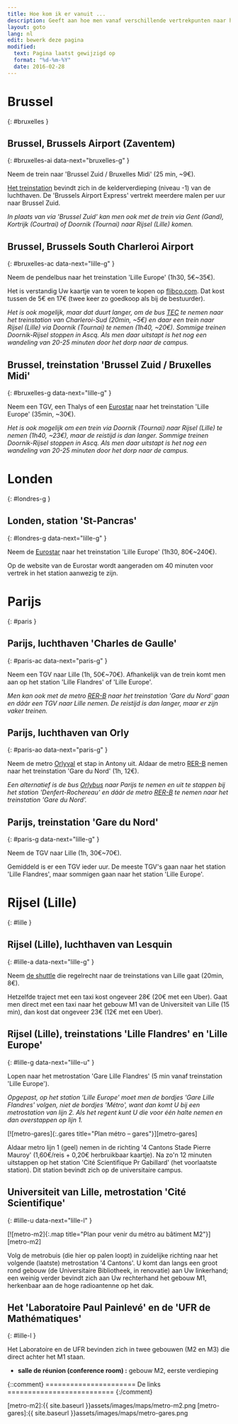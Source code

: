 ```yaml
---
title: Hoe kom ik er vanuit ...
description: Geeft aan hoe men vanaf verschillende vertrekpunten naar het 'laboratoire de mathématiques Paul Painlevé de Lille' komt..
layout: goto
lang: nl
edit: bewerk deze pagina
modified:
  text: Pagina laatst gewijzigd op
  format: "%d-%m-%Y"
  date: 2016-02-28
---
```


# <i class="cityicon-bruxelles"></i>Brussel
{: #bruxelles }

## Brussel, <i class="icon-flight"></i> Brussels Airport (Zaventem)
{: #bruxelles-ai data-next="bruxelles-g" }

Neem de trein naar 'Brussel Zuid / Bruxelles Midi' (25 min, ~9€).

[Het treinstation][brussels airport train station] bevindt zich in de kelderverdieping (niveau -1) van de luchthaven. De 'Brussels Airport Express' vertrekt meerdere malen per uur naar Brussel Zuid.

_In plaats van via 'Brussel Zuid' kan men ook met de trein via Gent (Gand), Kortrijk (Courtrai) of Doornik (Tournai) naar Rijsel (Lille) komen._

## Brussel, <i class="icon-flight"></i> Brussels South Charleroi Airport
{: #bruxelles-ac data-next="lille-g" }

Neem de pendelbus naar het treinstation 'Lille Europe' (1h30, 5€~35€).

Het is verstandig Uw kaartje van te voren te kopen op [flibco.com]. Dat kost tussen de 5€ en 17€ (twee keer zo goedkoop als bij de bestuurder).

_Het is ook mogelijk, maar dat duurt langer, om de bus [TEC] te nemen naar het treinstation van Charleroi-Sud (20min, ~5€) en daar een trein naar Rijsel (Lille) via Doornik (Tournai) te nemen (1h40, ~20€). Sommige treinen Doornik-Rijsel stoppen in Ascq. Als men daar uitstapt is het nog een wandeling van 20-25 minuten door het dorp naar de campus._

## Brussel, <i class="icon-train"></i> treinstation 'Brussel Zuid / Bruxelles Midi'
{: #bruxelles-g data-next="lille-g" }

Neem een TGV, een Thalys of een [Eurostar] naar het treinstation 'Lille Europe' (35min, ~30€).

_Het is ook mogelijk om een trein via Doornik (Tournai) naar Rijsel (Lille) te nemen (1h40, ~23€), maar de reistijd is dan langer. Sommige treinen Doornik-Rijsel stoppen in Ascq. Als men daar uitstapt is het nog een wandeling van 20-25 minuten door het dorp naar de campus._

# <i class="cityicon-london"></i>Londen
{: #londres-g }

## Londen, <i class="icon-train"></i> station 'St-Pancras'
{: #londres-g data-next="lille-g" }

Neem de [Eurostar] naar het treinstation 'Lille Europe' (1h30, 80€~240€).

Op de website van de Eurostar wordt aangeraden om 40 minuten voor vertrek in het station aanwezig te zijn.

# <i class="cityicon-paris"></i>Parijs
{: #paris }

## Parijs, <i class="icon-flight"></i> luchthaven 'Charles de Gaulle'
{: #paris-ac data-next="paris-g" }

Neem een TGV naar Lille (1h, 50€~70€). Afhankelijk van de trein komt men aan op het station 'Lille Flandres' of 'Lille Europe'.

_Men kan ook met de metro [RER-B] naar het treinstation 'Gare du Nord' gaan en dáár een TGV naar Lille nemen. De reistijd is dan langer, maar er zijn vaker treinen._

## Parijs, <i class="icon-flight"></i> luchthaven van Orly
{: #paris-ao data-next="paris-g" }

Neem de metro [Orlyval] et stap in Antony uit. Aldaar de metro [RER-B] nemen naar het treinstation 'Gare du Nord' (1h, 12€).

_Een alternatief is de bus [Orlybus] naar Parijs te nemen en uit te stappen bij het station 'Denfert-Rochereau' en dáár de metro [RER-B] te nemen naar het treinstation 'Gare du Nord'._

## Parijs, <i class="icon-train"></i> treinstation 'Gare du Nord'
{: #paris-g data-next="lille-g" }

Neem de TGV naar Lille (1h, 30€~70€).

Gemiddeld is er een TGV ieder uur. De meeste TGV's gaan naar het station 'Lille Flandres', maar sommigen gaan naar het station 'Lille Europe'.

# <i class="cityicon-lille"></i>Rijsel (Lille)
{: #lille }

## Rijsel (Lille), <i class="icon-flight"></i> luchthaven van Lesquin
{: #lille-a data-next="lille-g" }

Neem [de shuttle][lille airport shuttle] die regelrecht naar de treinstations van Lille gaat (20min, 8€).

Hetzelfde traject met een taxi kost ongeveer 28€ (20€ met een Uber).
Gaat men direct met een taxi naar het gebouw M1 van de Universiteit van Lille (15 min), dan kost dat ongeveer 23€ (12€ met een Uber).

## Rijsel (Lille), <i class="icon-train"></i> treinstations 'Lille Flandres' en 'Lille Europe'
{: #lille-g data-next="lille-u" }

Lopen naar het metrostation 'Gare Lille Flandres' (5 min vanaf treinstation 'Lille Europe').

_Opgepast, op het station 'Lille Europe' moet men de bordjes 'Gare Lille Flandres' volgen, niet de bordjes 'Métro', want dan komt U bij een metrostation van lijn 2. Als het regent kunt U die voor één halte nemen en dan overstappen op lijn 1._

[![metro-gares]{:.gares title="Plan métro – gares"}][metro-gares]


Aldaar metro lijn 1 (geel) nemen in de richting '4 Cantons Stade Pierre Mauroy' (1,60€/reis + 0,20€ herbruikbaar kaartje).
Na zo'n 12 minuten uitstappen op het station 'Cité Scientifique Pr Gabillard' (het voorlaatste station). Dit station bevindt zich op de universitaire campus.

## Universiteit van Lille, <i class="icon-lille-metro"></i> metrostation 'Cité Scientifique'
{: #lille-u data-next="lille-l" }

[![metro-m2]{:.map title="Plan pour venir du métro au bâtiment M2"}][metro-m2]

Volg de metrobuis (die hier op palen loopt) in zuidelijke richting naar het volgende (laatste) metrostation '4 Cantons'. U komt dan langs een groot rond gebouw (de Universitaire Bibliotheek, in renovatie) aan Uw linkerhand; een weinig verder bevindt zich aan Uw rechterhand het gebouw M1, herkenbaar aan de hoge radioantenne op het dak.

## Het 'Laboratoire Paul Painlevé' en de 'UFR de Mathématiques'
{: #lille-l }

Het Laboratoire en de UFR bevinden zich in twee gebouwen (M2 en M3) die direct achter het M1 staan.

- **salle de réunion (conference room) :** gebouw M2, eerste verdieping

{::comment}
====================== De links ==========================
{:/comment}

[brussels airport train station]:http://www.brusselsairport.be/nl/passngr/to_from_brussels_airport/train/

[flibco.com]:https://www.flibco.com/nl
[TEC]:https://www.infotec.be/nl-be/medeplacer/horaires/ligne.aspx?ligne=CA

[Eurostar]:http://www.eurostar.com/nl-nl

[Orlyval]:https://www.orlyval.com/en
[RER-B]:https://www.transilien.com/lignes/rer-trains/rer-B
[Orlybus]:http://www.ratp.fr/nl/ratp/r_61848/orlybus/

[lille airport shuttle]:http://www.lille.aeroport.fr/getting-to-the-airport/shuttle/

[metro-m2]:{{ site.baseurl }}assets/images/maps/metro-m2.png
[metro-gares]:{{ site.baseurl }}assets/images/maps/metro-gares.png
